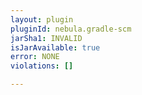 ```yaml
---
layout: plugin
pluginId: nebula.gradle-scm
jarSha1: INVALID
isJarAvailable: true
error: NONE
violations: []

---
```


